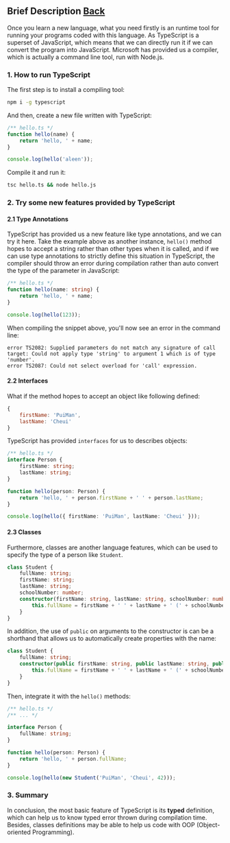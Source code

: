 ## Brief Description [Back](./../TypeScript.md)

Once you learn a new language, what you need firstly is an runtime tool for running your programs coded with this language. As TypeScript is a superset of JavaScript, which means that we can directly run it if we can convert the program into JavaScript. Microsoft has provided us a compiler, which is actually a command line tool, run with Node.js.

### 1. How to run TypeScript

The first step is to install a compiling tool:

```bash
npm i -g typescript
```

And then, create a new file written with TypeScript:

```ts
/** hello.ts */
function hello(name) {
    return 'hello, ' + name;
}

console.log(hello('aleen'));
```

Compile it and run it:

```bash
tsc hello.ts && node hello.js
```

### 2. Try some new features provided by TypeScript

#### 2.1 Type Annotations

TypeScript has provided us a new feature like type annotations, and we can try it here. Take the example above as another instance, `hello()` method hopes to accept a string rather than other types when it is called, and if we can use type annotations to strictly define this situation in TypeScript, the compiler should throw an error during compilation rather than auto convert the type of the parameter in JavaScript:

```ts
/** hello.ts */
function hello(name: string) {
    return 'hello, ' + name;
}

console.log(hello(123));
```

When compiling the snippet above, you'll now see an error in the command line:

```
error TS2082: Supplied parameters do not match any signature of call target: Could not apply type 'string' to argument 1 which is of type 'number'.
error TS2087: Could not select overload for 'call' expression.
```

#### 2.2 Interfaces

What if the method hopes to accept an object like following defined:

```js
{
    firstName: 'PuiMan',
    lastName: 'Cheui'
}
```

TypeScript has provided `interfaces` for us to describes objects:

```ts
/** hello.ts */
interface Person {
    firstName: string;
    lastName: string;
}

function hello(person: Person) {
    return 'hello, ' + person.firstName + ' ' + person.lastName;
}

console.log(hello({ firstName: 'PuiMan', lastName: 'Cheui' }));
```

#### 2.3 Classes

Furthermore, classes are another language features, which can be used to specify the type of a person like `Student`.

```ts
class Student {
    fullName: string;
    firstName: string;
    lastName: string;
    schoolNumber: number;
    constructor(firstName: string, lastName: string, schoolNumber: number) {
        this.fullName = firstName + ' ' + lastName + ' (' + schoolNumber + ')';
    }
}
```

In addition, the use of `public` on arguments to the constructor is can be a shorthand that allows us to automatically create properties with the name:

```ts
class Student {
    fullName: string;
    constructor(public firstName: string, public lastName: string, public schoolNumber: number) {
        this.fullName = firstName + ' ' + lastName + ' (' + schoolNumber + ')';
    }
}
```

Then, integrate it with the `hello()` methods:

```ts
/** hello.ts */
/** ... */

interface Person {
    fullName: string;
}

function hello(person: Person) {
    return 'hello, ' + person.fullName;
}

console.log(hello(new Student('PuiMan', 'Cheui', 42)));
```

### 3. Summary

In conclusion, the most basic feature of TypeScript is its **typed** definition, which can help us to know typed error thrown during compilation time. Besides, classes definitions may be able to help us code with OOP (Object-oriented Programming).
